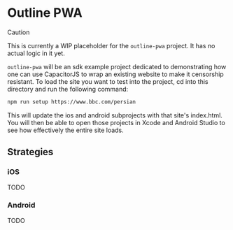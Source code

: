 # Outline PWA

> [!CAUTION]
> This is currently a WIP placeholder for the `outline-pwa` project. It has no actual logic in it yet.

`outline-pwa` will be an sdk example project dedicated to demonstrating how one can use CapacitorJS to wrap an existing website to make it censorship resistant. To load the site you want to test into the project, cd into this directory and run the following command:

```sh
npm run setup https://www.bbc.com/persian
```

This will update the ios and android subprojects with that site's index.html. You will then be able to open those projects in Xcode and Android Studio to see how effectively the entire site loads.

## Strategies

### iOS

TODO

### Android

TODO